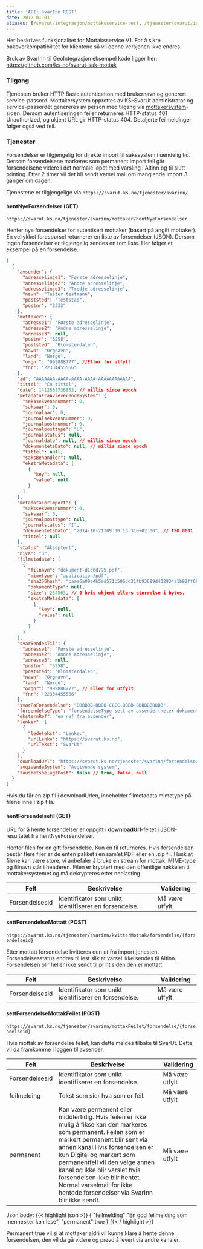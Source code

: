 ```yaml
---
title: 'API: SvarInn REST'
date: 2017-01-01
aliases: [/svarut/integrasjon/mottaksservice-rest, /tjenester/svarut/integrasjon/mottaksservice-rest/]
---
```


Her beskrives funksjonalitet for Mottaksservice V1\. For å sikre bakoverkompatibilitet for klientene så vil denne versjonen ikke endres.

Bruk av SvarInn til GeoIntegrasjon eksempel kode ligger her: https://github.com/ks-no/svarut-sak-mottak

### Tilgang

Tjenesten bruker HTTP Basic autentication med brukernavn og generert service-passord. Mottakersystem opprettes av KS-SvarUt administrator og service-passordet genereres av person med tilgang via [mottakersystem](https://svarut.ks.no/mottaker/)-siden. Dersom autentiseringen feiler returneres HTTP-status 401 Unauthorized, og ukjent URL gir HTTP-status 404\. Detaljerte feilmeldinger følger også ved feil.

### Tjenester

Forsendelser er tilgjengelig for direkte import til sakssystem i uendelig tid. Dersom forsendelsene markeres som permanent import feil går forsendelsene videre i det normale løpet med varsling i Altinn og til slutt printing.
Etter 2 timer vil det bli sendt varsel mail om manglende import 3 ganger om dagen.

Tjenestene er tilgjengelige via `https://svarut.ks.no/tjenester/svarinn/`

#### hentNyeForsendelser (GET)

`https://svarut.ks.no/tjenester/svarinn/mottaker/hentNyeForsendelser`

Henter nye forsendelser for autentisert mottaker (basert på angitt mottaker). En vellykket forespørsel returnerer en liste av forsendelser (JSON). Dersom ingen forsendelser er tilgjengelig sendes en tom liste. Her følger et eksempel på en forsendelse.

```json
[
  {
    "avsender": {
      "adresselinje1": "Første adresselinje",
      "adresselinje2": "Andre adresselinje",
      "adresselinje3": "Tredje adresselinje",
      "navn": "Tester testmann",
      "poststed": "Teststad",
      "postnr": "3333"
    },
    "mottaker": {
      "adresse1": "Første adresselinje",
      "adresse2": "Andre adresselinje",
      "adresse3": null,
      "postnr": "5258",
      "poststed": "Blomsterdalen",
      "navn": "Orgnavn",
      "land": "Norge",
      "orgnr": "999888777", //Eller fnr utfylt
      "fnr": "22334455566"
    },
    "id": "AAAAAAA-AAAA-AAAA-AAAA-AAAAAAAAAAAA",
    "tittel": "En tittel",
    "date": 1412668736853, // millis since epoch
    "metadataFraAvleverendeSystem": {
      "sakssekvensnummer": 0,
      "saksaar": 0,
      "journalaar": 0,
      "journalsekvensnummer": 0,
      "journalpostnummer": 0,
      "journalposttype": "U",
      "journalstatus": null,
      "journaldato": null, // millis since epoch
      "dokumentetsDato": null, // millis since epoch
      "tittel": null,
      "saksBehandler": null,
      "ekstraMetadata": [
        {
          "key": null,
          "value": null
        }
      ]
    },
    "metadataForImport": {
      "sakssekvensnummer": 0,
      "saksaar": 0,
      "journalposttype": null,
      "journalstatus": "I",
      "dokumentetsDato": "2014-10-21T09:30:13.310+02:00", // ISO 8601
      "tittel": null
    },
    "status": "Akseptert",
    "niva": "3",
    "filmetadata": [
      {
        "filnavn": "dokument-d1c6d795.pdf",
        "mimetype": "application/pdf",
        "sha256hash": "caaa6a09e4b5ad571c596dd31fb93689d402834a1b92ff660abeb59c534c088e",
        "dokumentType": null,
        "size": 234563, // 0 hvis ukjent ellers størrelse i bytes.
        "ekstraMetadata": [
          {
            "key": null,
            "value": null
          }
        ]
      }
    ],
    "svarSendesTil": {
      "adresse1": "Første adresselinje",
      "adresse2": "Andre adresselinje",
      "adresse3": null,
      "postnr": "5258",
      "poststed": "Blomsterdalen",
      "navn": "Orgnavn",
      "land": "Norge",
      "orgnr": "999888777", // Eller fnr utfylt
      "fnr": "22334455566"
    },
    "svarPaForsendelse": "BBBBBB-BBBB-CCCC-BBBB-BBBBBBBBBB",
    "forsendelseType": "forsendelseType sett av avsender(heter dokumentType i v5 av servicen)",
    "eksternRef": "en ref fra avsender",
    "lenker": [
      {
        "ledetekst": "Lenke:",
        "urlLenke": "https://svarut.ks.no",
        "urlTekst": "SvarUt"
      }
    ],
    "downloadUrl": "https://svarut.ks.no/tjenester/svarinn/forsendelse/AAAAAAA-AAAA-AAAA-AAAA-AAAAAAAAAAAA",
    "avgivendeSystem": "Avgivende system",
    "taushetsbelagtPost": false // true, false, null
  }
]
```

Hvis du får en zip fil i downloadUrlen, inneholder filmetadata mimetype på filene inne i zip fila.


#### hentForsendelsefil (GET)

URL for å hente forsendelser er oppgitt i **downloadUrl**-feltet i JSON-resultatet fra hentNyeForsendelser.

Henter filen for en gitt forsendelse. Kun én fil returneres. Hvis forsendelsen består flere filer er de enten pakket i en samlet PDF eller en .zip fil. Husk at filene kan være store, vi anbefaler å bruke en stream for mottak. MIME-type og filnavn står i headeren. Filen er kryptert med den offentlige nøkkelen til mottakersystemet og må dekrypteres etter nedlasting.

<table class="table table-condensed">

<thead>

<tr>

<th>Felt</th>

<th colspan="2">Beskrivelse</th>

<th>Validering</th>

</tr>

</thead>

<tbody>

<tr>

<td class="bold" rowspan="9">Forsendelsesid</td>

<td colspan="2">Identifikator som unikt identifiserer en forsendelse.</td>

<td>Må være utfylt</td>

</tr>

</tbody>

</table>

#### settForsendelseMottatt (POST)

`https://svarut.ks.no/tjenester/svarinn/kvitterMottak/forsendelse/{forsendelseid}`

Etter mottatt forsendelse kvitteres den ut fra importtjenesten. Forsendelsesstatus endres til lest slik at varsel ikke sendes til Altinn. Forsendelsen blir heller ikke sendt til print siden den er mottatt.

<table class="table table-condensed">

<thead>

<tr>

<th>Felt</th>

<th colspan="2">Beskrivelse</th>

<th>Validering</th>

</tr>

</thead>

<tbody>

<tr>

<td class="bold" rowspan="9">Forsendelsesid</td>

<td colspan="2">Identifikator som unikt identifiserer en forsendelse.</td>

<td>Må være utfylt</td>

</tr>

</tbody>

</table>

#### settForsendelseMottakFeilet (POST)

`https://svarut.ks.no/tjenester/svarinn/mottakFeilet/forsendelse/{forsendelseid}`

Hvis mottak av forsendelse feilet, kan dette meldes tilbake til SvarUt. Dette vil da framkomme i loggen til avsender.


<table>

<thead>

<tr>

<th>Felt</th>

<th colspan="2">Beskrivelse</th>

<th>Validering</th>

</tr>

</thead>

<tbody>

<tr>
  <td class="bold">Forsendelsesid</td>
  <td colspan="2">Identifikator som unikt identifiserer en forsendelse.</td>
  <td>Må være utfylt</td>
</tr>
<tr>
  <td class="bold">feilmelding</td>
  <td colspan="2">Tekst som sier hva som er feil.</td>
  <td>Må være utfylt</td>
</tr>
<tr>
  <td class="bold">permanent</td>
  <td colspan="2">Kan være permanent eller middlertidig. 
Hvis feilen er ikke mulig å fikse kan den markeres som permanent. Feilen som er markert permanent blir sent via annen kanal.Hvis forsendelsen er kun Digital og markert som permanentfeil vil den velge annen kanal og ikke blir varslet hvis forsendelsen ikke blir hentet. Normal varselmail for ikke hentede forsendelser via SvarInn blir ikke sendt.</td>
  <td>Må være utfylt</td>
</tr>
</tbody>

</table>

Json body:
{{< highlight json >}}
{
 "feilmelding":"En god feilmelding som mennesker kan lese",
 "permanent":true
}
{{< / highlight >}}

Permanent true vil si at mottaker aldri vil kunne klare å hente denne forsendelsen, den vil da gå videre og prøvd å levert via andre kanaler.
